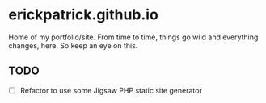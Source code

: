 erickpatrick.github.io
======================

Home of my portfolio/site. From time to time, things go wild and everything changes, here. So keep an eye on this.

TODO
----
- [ ] Refactor to use some Jigsaw PHP static site generator
